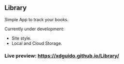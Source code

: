 ## Library

Simple App to track your books.

Currently under development:

- Site style.
- Local and Cloud Storage.

### Live preview: https://xdguido.github.io/Library/
